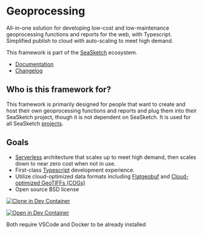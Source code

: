 # Geoprocessing

All-in-one solution for developing low-cost and low-maintenance geoprocessing functions and reports for the web, with Typescript.  Simplified publish to cloud with auto-scaling to meet high demand.

This framework is part of the [SeaSketch](https://seasketch.org) ecosystem.

* [Documentation](https://github.com/seasketch/geoprocessing/wiki)
* [Changelog](https://github.com/seasketch/geoprocessing/blob/dev/CHANGELOG.md)

## Who is this framework for?

This framework is primarily designed for people that want to create and host their own geoprocessing functions and reports and plug them into their SeaSketch project, though it is not dependent on SeaSketch.  It is used for all SeaSketch [projects](https://github.com/seasketch/geoprocessing/network/dependents?package_id=UGFja2FnZS0xMTc3OTQ1NDg5).

## Goals

* [Serverless](https://aws.amazon.com/lambda/serverless-architectures-learn-more/) architecture that scales up to meet high demand, then scales down to near zero cost when not in use.
* First-class [Typescript](https://www.typescriptlang.org/) development experience.
* Utilize cloud-optimized data formats including [Flatgeobuf](https://flatgeobuf.org/) and [Cloud-optimized GeoTIFFs (COGs)](https://www.cogeo.org/)
* Open source BSD license

[![Clone in Dev Container](https://img.shields.io/static/v1?label=Dev%20Containers&message=Open&color=blue&logo=visualstudiocode)](https://vscode.dev/redirect?url=vscode://ms-vscode-remote.remote-containers/cloneInVolume?url=https://github.com/seasketch/geoprocessing)

[![Open in Dev Container](https://img.shields.io/static/v1?label=Dev%20Containers&message=Open&color=blue&logo=visualstudiocode)](https://vscode.dev/redirect?url=vscode://ms-vscode-remote.remote-containers/cloneInVolume?url=https://github.com/seasketch/geoprocessing)

Both require VSCode and Docker to be already installed
